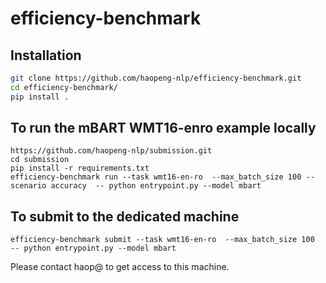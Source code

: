 # efficiency-benchmark


## Installation
``` bash
git clone https://github.com/haopeng-nlp/efficiency-benchmark.git
cd efficiency-benchmark/
pip install .
```

## To run the mBART WMT16-enro example locally
``` 
https://github.com/haopeng-nlp/submission.git
cd submission
pip install -r requirements.txt
efficiency-benchmark run --task wmt16-en-ro  --max_batch_size 100 --scenario accuracy  -- python entrypoint.py --model mbart
```

## To submit to the dedicated machine
```
efficiency-benchmark submit --task wmt16-en-ro  --max_batch_size 100  -- python entrypoint.py --model mbart
```

Please contact haop@ to get access to this machine.